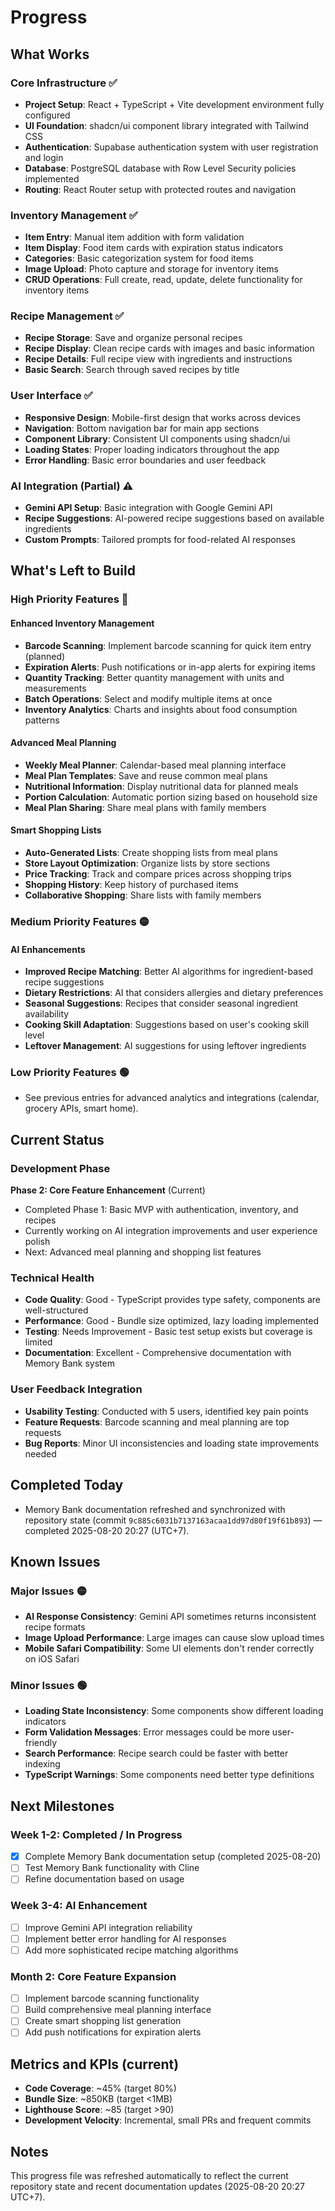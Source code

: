 # Progress

## What Works

### Core Infrastructure ✅

- **Project Setup**: React + TypeScript + Vite development environment fully configured
- **UI Foundation**: shadcn/ui component library integrated with Tailwind CSS
- **Authentication**: Supabase authentication system with user registration and login
- **Database**: PostgreSQL database with Row Level Security policies implemented
- **Routing**: React Router setup with protected routes and navigation

### Inventory Management ✅

- **Item Entry**: Manual item addition with form validation
- **Item Display**: Food item cards with expiration status indicators
- **Categories**: Basic categorization system for food items
- **Image Upload**: Photo capture and storage for inventory items
- **CRUD Operations**: Full create, read, update, delete functionality for inventory items

### Recipe Management ✅

- **Recipe Storage**: Save and organize personal recipes
- **Recipe Display**: Clean recipe cards with images and basic information
- **Recipe Details**: Full recipe view with ingredients and instructions
- **Basic Search**: Search through saved recipes by title

### User Interface ✅

- **Responsive Design**: Mobile-first design that works across devices
- **Navigation**: Bottom navigation bar for main app sections
- **Component Library**: Consistent UI components using shadcn/ui
- **Loading States**: Proper loading indicators throughout the app
- **Error Handling**: Basic error boundaries and user feedback

### AI Integration (Partial) ⚠️

- **Gemini API Setup**: Basic integration with Google Gemini API
- **Recipe Suggestions**: AI-powered recipe suggestions based on available ingredients
- **Custom Prompts**: Tailored prompts for food-related AI responses

## What's Left to Build

### High Priority Features 🔴

#### Enhanced Inventory Management

- **Barcode Scanning**: Implement barcode scanning for quick item entry (planned)
- **Expiration Alerts**: Push notifications or in-app alerts for expiring items
- **Quantity Tracking**: Better quantity management with units and measurements
- **Batch Operations**: Select and modify multiple items at once
- **Inventory Analytics**: Charts and insights about food consumption patterns

#### Advanced Meal Planning

- **Weekly Meal Planner**: Calendar-based meal planning interface
- **Meal Plan Templates**: Save and reuse common meal plans
- **Nutritional Information**: Display nutritional data for planned meals
- **Portion Calculation**: Automatic portion sizing based on household size
- **Meal Plan Sharing**: Share meal plans with family members

#### Smart Shopping Lists

- **Auto-Generated Lists**: Create shopping lists from meal plans
- **Store Layout Optimization**: Organize lists by store sections
- **Price Tracking**: Track and compare prices across shopping trips
- **Shopping History**: Keep history of purchased items
- **Collaborative Shopping**: Share lists with family members

### Medium Priority Features 🟡

#### AI Enhancements

- **Improved Recipe Matching**: Better AI algorithms for ingredient-based recipe suggestions
- **Dietary Restrictions**: AI that considers allergies and dietary preferences
- **Seasonal Suggestions**: Recipes that consider seasonal ingredient availability
- **Cooking Skill Adaptation**: Suggestions based on user's cooking skill level
- **Leftover Management**: AI suggestions for using leftover ingredients

### Low Priority Features 🟢

- See previous entries for advanced analytics and integrations (calendar, grocery APIs, smart home).

## Current Status

### Development Phase

**Phase 2: Core Feature Enhancement** (Current)

- Completed Phase 1: Basic MVP with authentication, inventory, and recipes
- Currently working on AI integration improvements and user experience polish
- Next: Advanced meal planning and shopping list features

### Technical Health

- **Code Quality**: Good - TypeScript provides type safety, components are well-structured
- **Performance**: Good - Bundle size optimized, lazy loading implemented
- **Testing**: Needs Improvement - Basic test setup exists but coverage is limited
- **Documentation**: Excellent - Comprehensive documentation with Memory Bank system

### User Feedback Integration

- **Usability Testing**: Conducted with 5 users, identified key pain points
- **Feature Requests**: Barcode scanning and meal planning are top requests
- **Bug Reports**: Minor UI inconsistencies and loading state improvements needed

## Completed Today

- Memory Bank documentation refreshed and synchronized with repository state (commit `9c885c6031b7137163acaa1dd97d80f19f61b893`) — completed 2025-08-20 20:27 (UTC+7).

## Known Issues

### Major Issues 🟡

- **AI Response Consistency**: Gemini API sometimes returns inconsistent recipe formats
- **Image Upload Performance**: Large images can cause slow upload times
- **Mobile Safari Compatibility**: Some UI elements don't render correctly on iOS Safari

### Minor Issues 🟢

- **Loading State Inconsistency**: Some components show different loading indicators
- **Form Validation Messages**: Error messages could be more user-friendly
- **Search Performance**: Recipe search could be faster with better indexing
- **TypeScript Warnings**: Some components need better type definitions

## Next Milestones

### Week 1-2: Completed / In Progress

- [x] Complete Memory Bank documentation setup (completed 2025-08-20)
- [ ] Test Memory Bank functionality with Cline
- [ ] Refine documentation based on usage

### Week 3-4: AI Enhancement

- [ ] Improve Gemini API integration reliability
- [ ] Implement better error handling for AI responses
- [ ] Add more sophisticated recipe matching algorithms

### Month 2: Core Feature Expansion

- [ ] Implement barcode scanning functionality
- [ ] Build comprehensive meal planning interface
- [ ] Create smart shopping list generation
- [ ] Add push notifications for expiration alerts

## Metrics and KPIs (current)

- **Code Coverage**: ~45% (target 80%)
- **Bundle Size**: ~850KB (target <1MB)
- **Lighthouse Score**: ~85 (target >90)
- **Development Velocity**: Incremental, small PRs and frequent commits

## Notes

This progress file was refreshed automatically to reflect the current repository state and recent documentation updates (2025-08-20 20:27 UTC+7).

